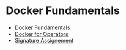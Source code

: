 # Docker Fundamentals

* [Docker Fundamentals](README-dfun.md)
* [Docker for Operators](README-dops.md)
* [Signature Assignement](README-dfun-sig.md)

